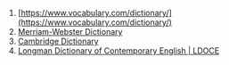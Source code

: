 1. [https://www.vocabulary.com/dictionary/](https://www.vocabulary.com/dictionary/)
2. [Merriam-Webster Dictionary](https://www.merriam-webster.com/dictionary/sustainable%20development)
3. [Cambridge Dictionary](https://dictionary.cambridge.org/spellcheck/english/?q=power-hungry)
4. [Longman Dictionary of Contemporary English | LDOCE](https://www.ldoceonline.com/)

